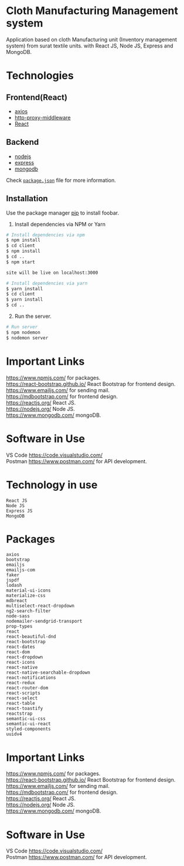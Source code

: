 # Cloth Manufacturing Management system
Application based on cloth Manufacturing unit (Inventory management system) from surat textile units. with React JS, Node JS, Express and MongoDB.
# Technologies

## Frontend(React)

- [axios](https://github.com/axios/axios)
- [http-proxy-middleware](https://github.com/chimurai/http-proxy-middleware)
- [React](https://reactjs.org/)
## Backend

- [nodejs](https://nodejs.org/en/)
- [express](https://gulpjs.com/)
- [mongodb](https://webpack.js.org/concepts/)

Check [`package.json`](https://github.com/Hsins/udemy_MERN-Todo-List/blob/master/package.json) file for more information.

## Installation

Use the package manager [pip](https://pip.pypa.io/en/stable/) to install foobar.

1. Install dependencies via NPM or Yarn

```bash
# Install dependencies via npm
$ npm install
$ cd client
$ npm install
$ cd ..
$ npm start

site will be live on localhost:3000

# Install dependencies via yarn
$ yarn install
$ cd client
$ yarn install
$ cd ..
```

2. Run the server.

```bash
# Run server
$ npm nodemon
$ nodemon server
```

# Important Links
    
https://www.npmjs.com/  for packages.                                                                       
https://react-bootstrap.github.io/  React Bootstrap for frontend design.                                                 
https://www.emailjs.com/  for sending mail.                                                                                 
https://mdbootstrap.com/ for frontend design.                                           
https://reactjs.org/   React JS.                                                             
https://nodejs.org/    Node JS.                                                                
https://www.mongodb.com/  mongoDB.

# Software in Use

VS Code  https://code.visualstudio.com/                                                          
Postman  https://www.postman.com/   for API development.
# Technology in use
    React JS
    Node JS
    Express JS
    MongoDB 


# Packages 

    axios
    bootstrap
    emailjs
    emailjs-com
    faker
    jspdf
    lodash
    material-ui-icons
    materialize-css
    mdbreact
    multiselect-react-dropdown
    ng2-search-filter
    node-sass
    nodemailer-sendgrid-transport
    prop-types
    react
    react-beautiful-dnd
    react-bootstrap
    react-dates
    react-dom
    react-dropdown 
    react-icons
    react-native
    react-native-searchable-dropdown 
    react-notifications 
    react-redux
    react-router-dom
    react-scripts
    react-select
    react-table
    react-toastify
    reactstrap
    semantic-ui-css
    semantic-ui-react
    styled-components
    uuidv4

# Important Links
    
https://www.npmjs.com/  for packages.                                                                       
https://react-bootstrap.github.io/  React Bootstrap for frontend design.                                                 
https://www.emailjs.com/  for sending mail.                                                                                 
https://mdbootstrap.com/ for frontend design.                                           
https://reactjs.org/   React JS.                                                             
https://nodejs.org/    Node JS.                                                                
https://www.mongodb.com/  mongoDB.

# Software in Use

VS Code  https://code.visualstudio.com/                                                          
Postman  https://www.postman.com/   for API development.
